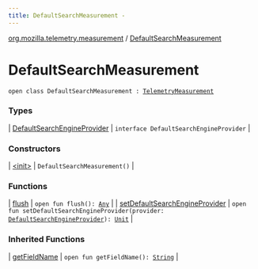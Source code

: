 ```yaml
---
title: DefaultSearchMeasurement - 
---
```


[org.mozilla.telemetry.measurement](../index.html) / [DefaultSearchMeasurement](./index.html)

# DefaultSearchMeasurement

`open class DefaultSearchMeasurement : `[`TelemetryMeasurement`](../-telemetry-measurement/index.html)

### Types

| [DefaultSearchEngineProvider](-default-search-engine-provider/index.html) | `interface DefaultSearchEngineProvider` |

### Constructors

| [&lt;init&gt;](-init-.html) | `DefaultSearchMeasurement()` |

### Functions

| [flush](flush.html) | `open fun flush(): `[`Any`](https://kotlinlang.org/api/latest/jvm/stdlib/kotlin/-any/index.html) |
| [setDefaultSearchEngineProvider](set-default-search-engine-provider.html) | `open fun setDefaultSearchEngineProvider(provider: `[`DefaultSearchEngineProvider`](-default-search-engine-provider/index.html)`): `[`Unit`](https://kotlinlang.org/api/latest/jvm/stdlib/kotlin/-unit/index.html) |

### Inherited Functions

| [getFieldName](../-telemetry-measurement/get-field-name.html) | `open fun getFieldName(): `[`String`](https://kotlinlang.org/api/latest/jvm/stdlib/kotlin/-string/index.html) |

